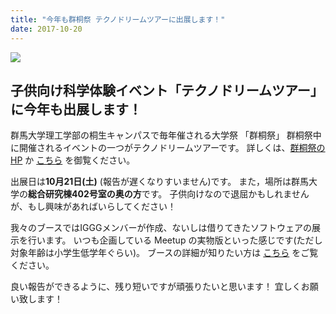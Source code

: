 ```yaml
---
title: "今年も群桐祭 テクノドリームツアーに出展します！"
date: 2017-10-20
---
```


[![](https://www.iggg.org/wp-content/uploads/2017/10/795316b92fc766b0181f6fef074f03fa-300x167.jpg)](https://www.iggg.org/wp-content/uploads/2017/10/795316b92fc766b0181f6fef074f03fa.jpg)

## 子供向け科学体験イベント「テクノドリームツアー」に今年も出展します！

群馬大学理工学部の桐生キャンパスで毎年催される大学祭 「群桐祭」
群桐祭中に開催されるイベントの一つがテクノドリームツアーです。
詳しくは、[群桐祭のHP](http://guntohfes.com/) か [こちら](https://iggg.github.io/guntoh-fes) を御覧ください。

出展日は**10月21日(土)** (報告が遅くなりすいません)です。
また，場所は群馬大学の**総合研究棟402号室の奥の方**です。
子供向けなので退屈かもしれませんが、もし興味があればいらしてください！

我々のブースではIGGGメンバーが作成、ないしは借りてきたソフトウェアの展示を行います。
いつも企画している Meetup の実物版といった感じです(ただし対象年齢は小学生低学年ぐらい)。
ブースの詳細が知りたい方は [こちら](https://iggg.github.io/guntoh-fes) をご覧ください。

良い報告ができるように、残り短いですが頑張りたいと思います！
宜しくお願い致します！